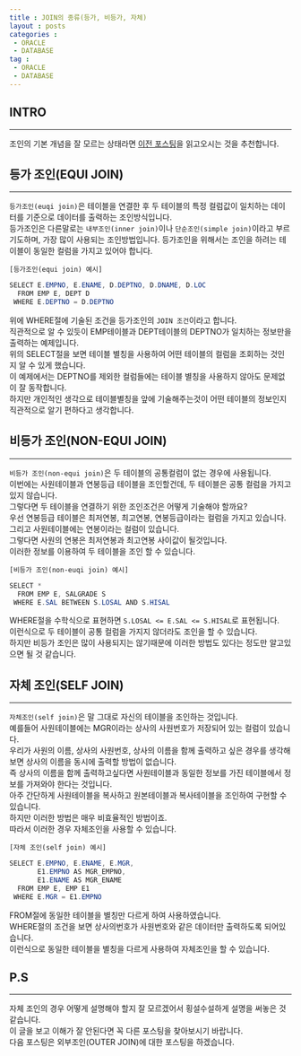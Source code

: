 ```yaml
---
title : JOIN의 종류(등가, 비등가, 자체)
layout : posts
categories :
 - ORACLE
 - DATABASE
tag :
 - ORACLE
 - DATABASE
---
```


## __INTRO__
---
조인의 기본 개념을 잘 모르는 상태라면 <a href="https://kor-shin.github.io/oracle/database/join/">이전 포스팅</a>을 읽고오시는 것을 추천합니다.

## __등가 조인(EQUI JOIN)__
---
`등가조인(euqi join)`은 테이블을 연결한 후 두 테이블의 특정 컬럼값이 일치하는 데이터를 기준으로 데이터를 출력하는 조인방식입니다.<br>
등가조인은 다른말로는 `내부조인(inner join)`이나 `단순조인(simple join)`이라고 부르기도하며, 가장 많이 사용되는 조인방법입니다.
등가조인을 위해서는 조인을 하려는 테이블이 동일한 컬럼을 가지고 있어야 합니다.<br>

`[등가조인(equi join) 예시]`
```java
SELECT E.EMPNO, E.ENAME, D.DEPTNO, D.DNAME, D.LOC
  FROM EMP E, DEPT D
 WHERE E.DEPTNO = D.DEPTNO
```
위에 WHERE절에 기술된 조건을 등가조인의 `JOIN 조건`이라고 합니다.<br>
직관적으로 알 수 있듯이 EMP테이블과 DEPT테이블의 DEPTNO가 일치하는 정보만을 출력하는 예제입니다.<BR>
위의 SELECT절을 보면 테이블 별칭을 사용하여 어떤 테이블의 컬럼을 조회하는 것인지 알 수 있게 했습니다.<br>
이 예제에서는 DEPTNO를 제외한 컬럼들에는 테이블 별칭을 사용하지 않아도 문제없이 잘 동작합니다.<BR>
하지만 개인적인 생각으로 테이블별칭을 앞에 기술해주는것이 어떤 테이블의 정보인지 직관적으로 알기 편하다고 생각합니다.

## __비등가 조인(NON-EQUI JOIN)__
---
`비등가 조인(non-equi join)`은 두 테이블의 공통컬럼이 없는 경우에 사용됩니다.<br>
이번에는 사원테이블과 연봉등급 테이블을 조인할건데, 두 테이블은 공통 컬럼을 가지고 있지 않습니다.<br>
그렇다면 두 테이블을 연결하기 위한 조인조건은 어떻게 기술해야 할까요?<br>
우선 연봉등급 테이블은 최저연봉, 최고연봉, 연봉등급이라는 컬럼을 가지고 있습니다.<br>
그리고 사원테이블에는 연봉이라는 컬럼이 있습니다.<br>
그렇다면 사원의 연봉은 최저연봉과 최고연봉 사이값이 될것입니다.<br>
이러한 정보를 이용하여 두 테이블을 조인 할 수 있습니다.

`[비등가 조인(non-euqi join) 예시]`
```java
SELECT *
  FROM EMP E, SALGRADE S
 WHERE E.SAL BETWEEN S.LOSAL AND S.HISAL
```
WHERE절을 수학식으로 표현하면 `S.LOSAL <= E.SAL <= S.HISAL`로 표현됩니다.<br>
이런식으로 두 테이블이 공통 컬럼을 가지지 않더라도 조인을 할 수 있습니다.<br>
하지만 비등가 조인은 많이 사용되지는 않기때문에 이러한 방법도 있다는 정도만 알고있으면 될 것 같습니다.<br>

## __자체 조인(SELF JOIN)__
---
`자체조인(self join)`은 말 그대로 자신의 테이블을 조인하는 것입니다.<br>
예를들어 사원테이블에는 MGR이라는 상사의 사원번호가 저장되어 있는 컬럼이 있습니다.<br>
우리가 사원의 이름, 상사의 사원번호, 상사의 이름을 함께 출력하고 싶은 경우를 생각해보면 상사의 이름을 동시에 출력할 방법이 없습니다.<br>
즉 상사의 이름을 함께 출력하고싶다면 사원테이블과 동일한 정보를 가진 테이블에서 정보를 가져와야 한다는 것입니다.<br>
아주 간단하게 사원테이블을 복사하고 원본테이블과 복사테이블을 조인하여 구현할 수 있습니다.<br>
하지만 이러한 방법은 매우 비효율적인 방법이죠.<br>
따라서 이러한 경우 자체조인을 사용할 수 있습니다.<br>

`[자체 조인(self join) 예시]`
```java
SELECT E.EMPNO, E.ENAME, E.MGR,
       E1.EMPNO AS MGR_EMPNO,
       E1.ENAME AS MGR_ENAME
  FROM EMP E, EMP E1
 WHERE E.MGR = E1.EMPNO
```
FROM절에 동일한 테이블을 별칭만 다르게 하여 사용하였습니다.<br>
WHERE절의 조건을 보면 상사의번호가 사원번호와 같은 데이터만 출력하도록 되어있습니다.<br>
이런식으로 동일한 테이블을 별칭을 다르게 사용하여 자체조인을 할 수 있습니다.<br>

## __P.S__
---
자체 조인의 경우 어떻게 설명해야 할지 잘 모르겠어서 횡설수설하게 설명을 써놓은 것 같습니다.<br>
이 글을 보고 이해가 잘 안된다면 꼭 다른 포스팅을 찾아보시기 바랍니다.<br>
다음 포스팅은 외부조인(OUTER JOIN)에 대한 포스팅을 하겠습니다.<br>
